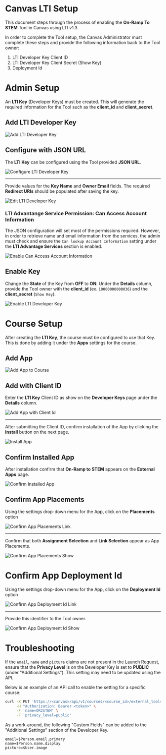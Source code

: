 # Canvas LTI Setup

This document steps through the process of enabling the **On-Ramp To STEM**
Tool in Canvas using LTI v1.3.

In order to complete the Tool setup, the Canvas Administrator must complete these
steps and provide the following information back to the Tool owner:

1. LTI Developer Key Client ID
2. LTI Developer Key Client Secret (Show Key)
3. Deployment Id

# Admin Setup

An **LTI Key** (Developer Keys) must be created. This will generate the
required information for the Tool such as the **client_id** and
**client_secret**.

## Add LTI Developer Key

![Add LTI Developer Key](../img/canvas/admin_lti_dev_key_add.png)

## Configure with JSON URL

The **LTI Key** can be configured using the Tool provided **JSON URL**.

![Configure LTI Developer Key](../img/canvas/admin_lti_dev_key_configure_with_url.png)

---
Provide values for the **Key Name** and **Owner Email** fields. The required
**Redirect URIs** should be populated after saving the key.

![Edit LTI Developer Key](../img/canvas/admin_lti_dev_key_edit.png)

### LTI Advantange Service Permission: Can Access Account Information

The JSON configuration will set most of the permissions required. However, in
order to retrieve name and email information from the services, the
admin must check and ensure the `Can lookup Account Information`
setting under the **LTI Advantage Services** section is enabled.

![Enable Can Access Account Information](../img/canvas/admin_lti_dev_key_enable_account_info.png)

## Enable Key

Change the **State** of the Key from **OFF** to **ON**. Under the **Details**
column, provide the Tool owner with the **client_id** (ex. `10000000000036`)
and the **client_secret** (`Show Key`).

![Enable LTI Developer Key](../img/canvas/admin_lti_dev_key_turn_on.png)


# Course Setup

After creating the **LTI Key**, the course must be configured to use
that Key. This is done by adding it under the **Apps** settings for the
course.

## Add App

![Add App to Course](../img/canvas/course_settings_apps_add.png)

## Add with Client ID

Enter the **LTI Key** Client ID as show on the **Developer Keys** page
under the **Details** column.

![Add App with Client Id](../img/canvas/course_settings_apps_add_with_client_id.png)

---
After submitting the Client ID, confirm installation of the App by clicking the
**Install** button on the next page.

![Install App](../img/canvas/course_settings_apps_add_install.png)

## Confirm Installed App

After installation confirm that **On-Ramp to STEM** appears on the
**External Apps** page.

![Confirm Installed App](../img/canvas/course_settings_apps_installed.png)

## Confirm App Placements

Using the settings drop-down menu for the App, click on the **Placements**
option

![Confirm App Placements Link](../img/canvas/course_settings_placements_link.png)

---
Confirm that both **Assignment Selection** and **Link Selection** appear as
App Placements.

![Confirm App Placements Show](../img/canvas/course_settings_placements_show.png)

# Confirm App Deployment Id

Using the settings drop-down menu for the App, click on the **Deployment Id**
option

![Confirm App Deployment Id Link](../img/canvas/course_settings_deployid_link.png)

---
Provide this identifier to the Tool owner.

![Confirm App Deployment Id Show](../img/canvas/course_settings_deployid_show.png)

# Troubleshooting

If the `email`, `name` and `picture` claims are not present in the Launch
Request, ensure that the **Privacy Level** is on the Developer Key is set to
**PUBLIC** (under "Additional Settings"). This setting may need to be updated
using the API.

Below is an example of an API call to enable the setting for a specific course:

```bash
curl -X PUT 'https://<canvas>/api/v1/courses/<course_id>/external_tools/<external_tool_id>' \
     -H "Authorization: Bearer <token>" \
     -F 'name=OR2STEM' \
     -F 'privacy_level=public'
```

As a work-around, the following "Custom Fields" can be added to the
"Additional Settings" section of the Developer Key.

```
email=$Person.email.primary
name=$Person.name.display
picture=$User.image
```
